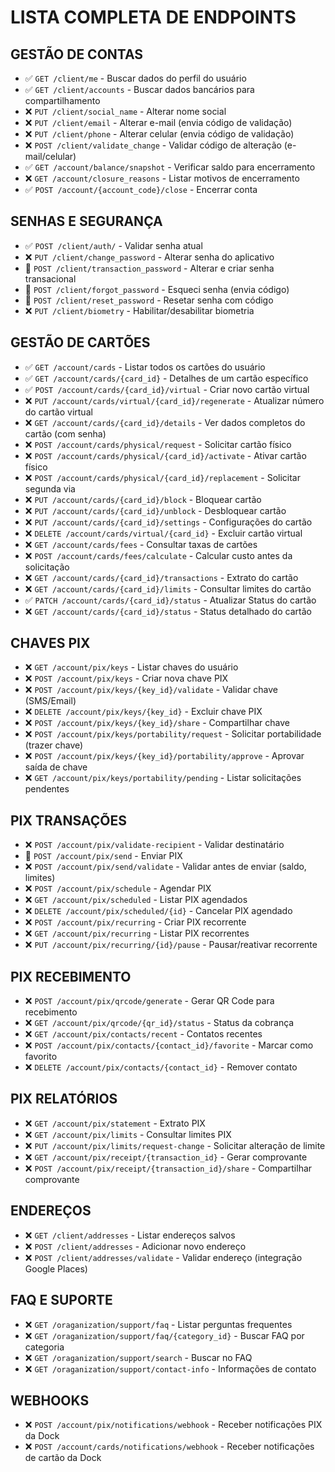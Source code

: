 # LISTA COMPLETA DE ENDPOINTS

## **GESTÃO DE CONTAS**
- ✅ `GET /client/me` - Buscar dados do perfil do usuário
- ✅ `GET /client/accounts` - Buscar dados bancários para compartilhamento
- ❌ `PUT /client/social_name` - Alterar nome social
- ❌ `PUT /client/email` - Alterar e-mail (envia código de validação)
- ❌ `PUT /client/phone` - Alterar celular (envia código de validação)
- ❌ `POST /client/validate_change` - Validar código de alteração (e-mail/celular)
- ✅ `GET /account/balance/snapshot` - Verificar saldo para encerramento
- ❌ `GET /account/closure_reasons` - Listar motivos de encerramento
- ✅ `POST /account/{account_code}/close` - Encerrar conta

## **SENHAS E SEGURANÇA**
- ✅ `POST /client/auth/` - Validar senha atual
- ❌ `PUT /client/change_password` - Alterar senha do aplicativo
- 🔧 `POST /client/transaction_password` - Alterar e criar senha transacional
- 🔧 `POST /client/forgot_password` - Esqueci senha (envia código)
- 🔧 `POST /client/reset_password` - Resetar senha com código
- ❌ `PUT /client/biometry` - Habilitar/desabilitar biometria

## **GESTÃO DE CARTÕES**
- ✅ `GET /account/cards` - Listar todos os cartões do usuário
- ✅ `GET /account/cards/{card_id}` - Detalhes de um cartão específico
- ✅ `POST /account/cards/{card_id}/virtual` - Criar novo cartão virtual
- ❌ `PUT /account/cards/virtual/{card_id}/regenerate` - Atualizar número do cartão virtual
- ❌ `GET /account/cards/{card_id}/details` - Ver dados completos do cartão (com senha)
- ❌ `POST /account/cards/physical/request` - Solicitar cartão físico
- ❌ `POST /account/cards/physical/{card_id}/activate` - Ativar cartão físico
- ❌ `POST /account/cards/physical/{card_id}/replacement` - Solicitar segunda via
- ❌ `PUT /account/cards/{card_id}/block` - Bloquear cartão
- ❌ `PUT /account/cards/{card_id}/unblock` - Desbloquear cartão
- ❌ `PUT /account/cards/{card_id}/settings` - Configurações do cartão
- ❌ `DELETE /account/cards/virtual/{card_id}` - Excluir cartão virtual
- ❌ `GET /account/cards/fees` - Consultar taxas de cartões
- ❌ `POST /account/cards/fees/calculate` - Calcular custo antes da solicitação
- ❌ `GET /account/cards/{card_id}/transactions` - Extrato do cartão
- ❌ `GET /account/cards/{card_id}/limits` - Consultar limites do cartão
- ✅ `PATCH /account/cards/{card_id}/status` - Atualizar Status do cartão
- ❌ `GET /account/cards/{card_id}/status` - Status detalhado do cartão

## **CHAVES PIX**
- ❌ `GET /account/pix/keys` - Listar chaves do usuário
- ❌ `POST /account/pix/keys` - Criar nova chave PIX
- ❌ `POST /account/pix/keys/{key_id}/validate` - Validar chave (SMS/Email)
- ❌ `DELETE /account/pix/keys/{key_id}` - Excluir chave PIX
- ❌ `POST /account/pix/keys/{key_id}/share` - Compartilhar chave
- ❌ `POST /account/pix/keys/portability/request` - Solicitar portabilidade (trazer chave)
- ❌ `POST /account/pix/keys/{key_id}/portability/approve` - Aprovar saída de chave
- ❌ `GET /account/pix/keys/portability/pending` - Listar solicitações pendentes

## **PIX TRANSAÇÕES**
- ❌ `POST /account/pix/validate-recipient` - Validar destinatário
- 🔧 `POST /account/pix/send` - Enviar PIX
- ❌ `POST /account/pix/send/validate` - Validar antes de enviar (saldo, limites)
- ❌ `POST /account/pix/schedule` - Agendar PIX
- ❌ `GET /account/pix/scheduled` - Listar PIX agendados
- ❌ `DELETE /account/pix/scheduled/{id}` - Cancelar PIX agendado
- ❌ `POST /account/pix/recurring` - Criar PIX recorrente
- ❌ `GET /account/pix/recurring` - Listar PIX recorrentes
- ❌ `PUT /account/pix/recurring/{id}/pause` - Pausar/reativar recorrente

## **PIX RECEBIMENTO**
- ❌ `POST /account/pix/qrcode/generate` - Gerar QR Code para recebimento
- ❌ `GET /account/pix/qrcode/{qr_id}/status` - Status da cobrança
- ❌ `GET /account/pix/contacts/recent` - Contatos recentes
- ❌ `POST /account/pix/contacts/{contact_id}/favorite` - Marcar como favorito
- ❌ `DELETE /account/pix/contacts/{contact_id}` - Remover contato

## **PIX RELATÓRIOS**
- ❌ `GET /account/pix/statement` - Extrato PIX
- ❌ `GET /account/pix/limits` - Consultar limites PIX
- ❌ `PUT /account/pix/limits/request-change` - Solicitar alteração de limite
- ❌ `GET /account/pix/receipt/{transaction_id}` - Gerar comprovante
- ❌ `POST /account/pix/receipt/{transaction_id}/share` - Compartilhar comprovante

## **ENDEREÇOS**
- ❌ `GET /client/addresses` - Listar endereços salvos
- ❌ `POST /client/addresses` - Adicionar novo endereço
- ❌ `POST /client/addresses/validate` - Validar endereço (integração Google Places)

## **FAQ E SUPORTE**
- ❌ `GET /oraganization/support/faq` - Listar perguntas frequentes
- ❌ `GET /oraganization/support/faq/{category_id}` - Buscar FAQ por categoria
- ❌ `GET /oraganization/support/search` - Buscar no FAQ
- ❌ `GET /oraganization/support/contact-info` - Informações de contato

## **WEBHOOKS**
- ❌ `POST /account/pix/notifications/webhook` - Receber notificações PIX da Dock
- ❌ `POST /account/cards/notifications/webhook` - Receber notificações de cartão da Dock
